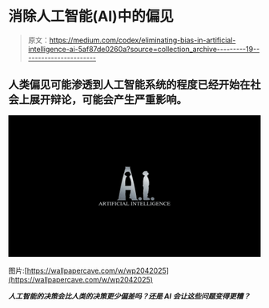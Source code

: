 # 消除人工智能(AI)中的偏见

> 原文：<https://medium.com/codex/eliminating-bias-in-artificial-intelligence-ai-5af87de0260a?source=collection_archive---------19----------------------->

## 人类偏见可能渗透到人工智能系统的程度已经开始在社会上展开辩论，可能会产生严重影响。

![](img/a6541c5cf86028769342658e4ecf9225.png)

图片:[https://wallpapercave.com/w/wp2042025](https://wallpapercave.com/w/wp2042025)

***人工智能的决策会比人类的决策更少偏差吗？还是 AI 会让这些问题变得更糟？***